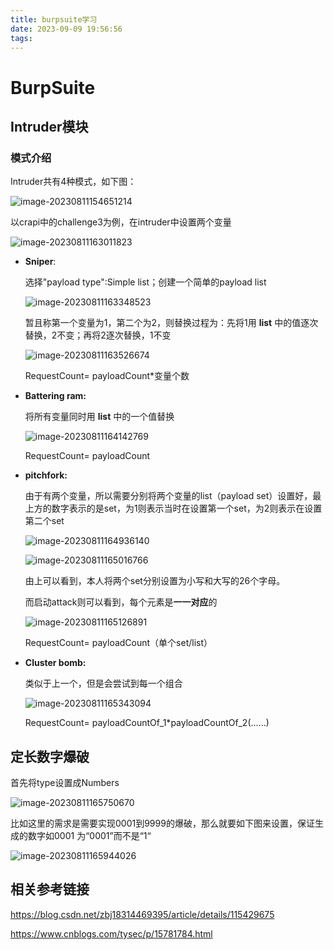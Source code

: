 ```yaml
---
title: burpsuite学习
date: 2023-09-09 19:56:56
tags:
---
```


# BurpSuite

## Intruder模块

### 模式介绍

Intruder共有4种模式，如下图：

![image-20230811154651214](https://s2.loli.net/2023/09/10/J8FYCvIRSrzEGc7.png)

以crapi中的challenge3为例，在intruder中设置两个变量

![image-20230811163011823](https://s2.loli.net/2023/09/10/fu2JhWnRKU9vAdw.png)

- **Sniper**:

  选择"payload type":Simple list；创建一个简单的payload list

  ![image-20230811163348523](https://s2.loli.net/2023/09/10/axLUJ5FTe9PqzAR.png)

  暂且称第一个变量为1，第二个为2，则替换过程为：先将1用 **list** 中的值逐次替换，2不变；再将2逐次替换，1不变

  ![image-20230811163526674](https://s2.loli.net/2023/09/10/1wvP4L35YixpCgD.png)

  RequestCount= payloadCount*变量个数

- **Battering ram:**

  将所有变量同时用 **list** 中的一个值替换

  ![image-20230811164142769](https://s2.loli.net/2023/09/10/45mg3MYHk7xNyec.png)

  RequestCount= payloadCount

- **pitchfork:**

  由于有两个变量，所以需要分别将两个变量的list（payload set）设置好，最上方的数字表示的是set，为1则表示当时在设置第一个set，为2则表示在设置第二个set

  ![image-20230811164936140](https://s2.loli.net/2023/09/10/4TZ8R7UiFLtjnO2.png)

  ![image-20230811165016766](https://s2.loli.net/2023/09/10/YoTOLp4MSuAUjRr.png)

  由上可以看到，本人将两个set分别设置为小写和大写的26个字母。

  而启动attack则可以看到，每个元素是**一一对应**的

  ![image-20230811165126891](https://s2.loli.net/2023/09/10/1zcwWti7DJGHX2E.png)

  RequestCount= payloadCount（单个set/list）

- **Cluster bomb:**

  类似于上一个，但是会尝试到每一个组合

  ![image-20230811165343094](https://s2.loli.net/2023/09/10/57kiSCZfuIsjEp8.png)

  RequestCount= payloadCountOf_1*payloadCountOf_2(......)

## 定长数字爆破

首先将type设置成Numbers

![image-20230811165750670](https://s2.loli.net/2023/09/10/sCUngh7l8pouZGV.png)

比如这里的需求是需要实现0001到9999的爆破，那么就要如下图来设置，保证生成的数字如0001 为“0001”而不是“1“

![image-20230811165944026](https://s2.loli.net/2023/09/10/lNTP4btSQvzBVi8.png)



## 相关参考链接

https://blog.csdn.net/zbj18314469395/article/details/115429675

https://www.cnblogs.com/tysec/p/15781784.html